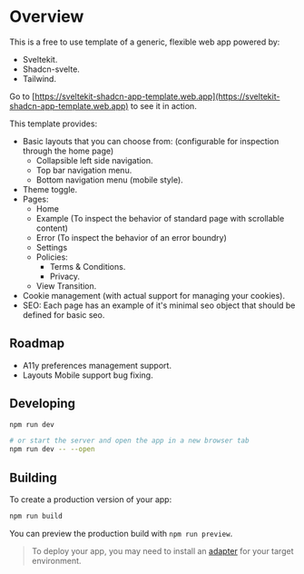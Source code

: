 # Overview

This is a free to use template of a generic, flexible web app powered by:
- Sveltekit.
- Shadcn-svelte.
- Tailwind.

Go to [https://sveltekit-shadcn-app-template.web.app](https://sveltekit-shadcn-app-template.web.app) to see it in action.

This template provides:
- Basic layouts that you can choose from: (configurable for inspection through the home page)
  - Collapsible left side navigation.
  - Top bar navigation menu.
  - Bottom navigation menu (mobile style).
- Theme toggle.
- Pages:
  - Home
  - Example (To inspect the behavior of standard page with scrollable content)
  - Error (To inspect the behavior of an error boundry)
  - Settings
  - Policies:
    - Terms & Conditions.
    - Privacy.
  - View Transition.
- Cookie management (with actual support for managing your cookies).
- SEO:
  Each page has an example of it's minimal seo object that should be defined for basic seo.

## Roadmap
- A11y preferences management support.
- Layouts Mobile support bug fixing.

## Developing

```bash
npm run dev

# or start the server and open the app in a new browser tab
npm run dev -- --open
```

## Building

To create a production version of your app:

```bash
npm run build
```

You can preview the production build with `npm run preview`.

> To deploy your app, you may need to install an [adapter](https://kit.svelte.dev/docs/adapters) for your target environment.
